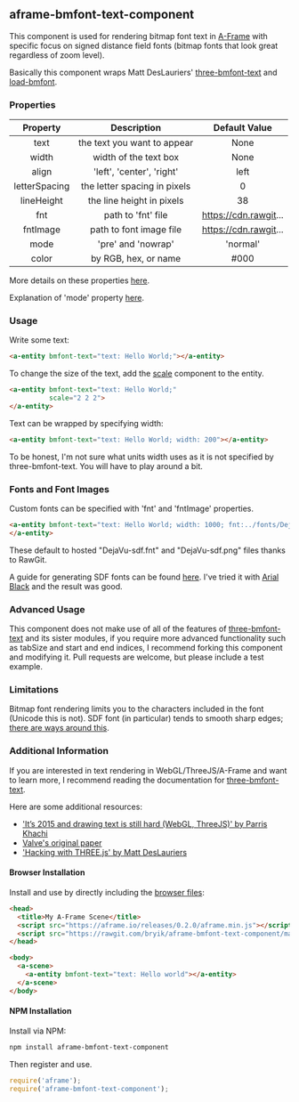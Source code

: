 ## aframe-bmfont-text-component

This component is used for rendering bitmap font text in [A-Frame](https://aframe.io) with specific focus on signed distance field fonts (bitmap fonts that look great regardless of zoom level). 

Basically this component wraps Matt DesLauriers' [three-bmfont-text](https://github.com/Jam3/three-bmfont-text) and [load-bmfont](https://github.com/Jam3/load-bmfont).

### Properties

|    Property   |          Description         |     Default Value     |
|:-------------:|:----------------------------:|:---------------------:|
|      text     |  the text you want to appear |          None         |
|     width     |     width of the text box    |          None         |
|     align     |   'left', 'center', 'right'  |          left         |
| letterSpacing | the letter spacing in pixels |           0           |
|   lineHeight  |   the line height in pixels  |           38          |
|      fnt      |      path to 'fnt' file      | https://cdn.rawgit... |
|    fntImage   |    path to font image file   | https://cdn.rawgit... |
|      mode     |      'pre' and 'nowrap'      |        'normal'       |
|     color     |     by RGB, hex, or name     |          #000         |

More details on these properties [here](https://github.com/Jam3/three-bmfont-text#usage).

Explanation of 'mode' property [here](https://github.com/mattdesl/word-wrapper).

### Usage

Write some text:

```html
<a-entity bmfont-text="text: Hello World;"></a-entity>
```

To change the size of the text, add the [scale](https://aframe.io/docs/0.2.0/components/scale.html) component to the entity.

```html
<a-entity bmfont-text="text: Hello World;"
          scale="2 2 2">
</a-entity>
```

Text can be wrapped by specifying width:

```html
<a-entity bmfont-text="text: Hello World; width: 200"></a-entity>
```

To be honest, I'm not sure what units width uses as it is not specified by three-bmfont-text. You will have to play around a bit.

### Fonts and Font Images

Custom fonts can be specified with 'fnt' and 'fntImage' properties.

```html
<a-entity bmfont-text="text: Hello World; width: 1000; fnt:../fonts/DejaVu-sdf.fnt; fntImage:../fonts/DejaVu-sdf.png">
</a-entity>
```

These default to hosted "DejaVu-sdf.fnt" and "DejaVu-sdf.png" files thanks to RawGit.

A guide for generating SDF fonts can be found [here](https://github.com/libgdx/libgdx/wiki/Distance-field-fonts). I've tried it with [Arial Black](http://i.imgur.com/iWtXHm5.png) and the result was good.

### Advanced Usage

This component does not make use of all of the features of [three-bmfont-text](https://github.com/Jam3/three-bmfont-text) and its sister modules, if you require more advanced functionality such as tabSize and start and end indices, I recommend forking this component and modifying it. Pull requests are welcome, but please include a test example.

### Limitations

Bitmap font rendering limits you to the characters included in the font (Unicode this is not). SDF font (in particular) tends to smooth sharp edges; [there are ways around this](https://lambdacube3d.wordpress.com/2014/11/12/playing-around-with-font-rendering/).

### Additional Information

If you are interested in text rendering in WebGL/ThreeJS/A-Frame and want to learn more, I recommend reading the documentation for [three-bmfont-text](https://github.com/Jam3/three-bmfont-text). 

Here are some additional resources:

- ['It’s 2015 and drawing text is still hard (WebGL, ThreeJS)' by Parris Khachi](https://www.eventbrite.com/engineering/its-2015-and-drawing-text-is-still-hard-webgl-threejs/)
- [Valve's original paper](http://www.valvesoftware.com/publications/2007/SIGGRAPH2007_AlphaTestedMagnification.pdf)
- ['Hacking with THREE.js' by Matt DesLauriers](http://slides.com/mattdeslauriers/hacking-with-three-js#/13)

#### Browser Installation

Install and use by directly including the [browser files](dist):

```html
<head>
  <title>My A-Frame Scene</title>
  <script src="https://aframe.io/releases/0.2.0/aframe.min.js"></script>
  <script src="https://rawgit.com/bryik/aframe-bmfont-text-component/master/dist/aframe-bmfont-text-component.min.js"></script>
</head>

<body>
  <a-scene>
    <a-entity bmfont-text="text: Hello world"></a-entity>
  </a-scene>
</body>
```

#### NPM Installation

Install via NPM:

```bash
npm install aframe-bmfont-text-component
```

Then register and use.

```js
require('aframe');
require('aframe-bmfont-text-component');
```
